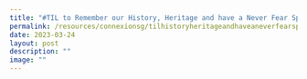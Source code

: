 ```yaml
---
title: "#TIL to Remember our History, Heritage and have a Never Fear Spirit"
permalink: /resources/connexionsg/tilhistoryheritageandhaveaneverfearspirit/
date: 2023-03-24
layout: post
description: ""
image: ""
---
```

